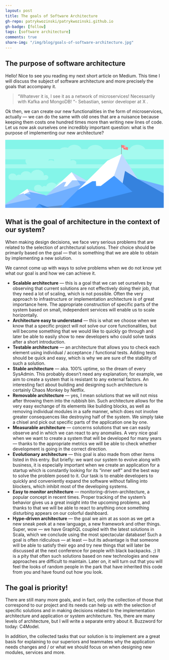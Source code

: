 ```yaml
---
layout: post
title: The goals of Software Architecture
gh-repo: patrykwozinski/patrykwozinski.github.io
gh-badge: [follow]
tags: [software architecture]
comments: true
share-img: "/img/blog/goals-of-software-architecture.jpg"
---
```


## The purpose of software architecture
Hello! Nice to see you reading my next short article on Medium. This time I will discuss the subject of software architecture and more precisely the goals that accompany it.

> “Whatever it is, I see it as a network of microservices! Necessarily with Kafka and MongoDB! “- Sebastian, senior developer at X .

Ok then, we can create our new functionalities in the form of microservices, actually — we can do the same with old ones that are a nuisance because keeping them costs one hundred times more than writing new lines of code. Let us now ask ourselves one incredibly important question: what is the purpose of implementing our new architecture?

<p align="center">
    <img src="/img/blog/goals-of-software-architecture.jpg" alt="Software architecture goals"/>
</p>

## What is the goal of architecture in the context of our system?
When making design decisions, we face very serious problems that are related to the selection of architectural solutions. Their choice should be primarily based on the goal — that is something that we are able to obtain by implementing a new solution.

We cannot come up with ways to solve problems when we do not know yet what our goal is and how we can achieve it.
- **Scalable architecture** — this is a goal that we can set ourselves by observing that current solutions are not effectively doing their job, that they need a lot of scaling, which is not possible. Often the very approach to infrastructure or implementation architecture is of great importance here. The appropriate construction of specific parts of the system based on small, independent services will enable us to scale horizontally.
- **Architecture easy to understand** — this is what we choose when we know that a specific project will not solve our core functionalities, but will become something that we would like to quickly go through and later be able to easily show to new developers who could solve tasks after a short introduction.
- **Testable architecture** — an architecture that allows you to check each element using individual / acceptance / functional tests. Adding tests should be quick and easy, which is why we are sure of the stability of such a solution.
- **Stable architecture** — aka. 100% uptime, so the dream of every SysAdmin. This probably doesn’t need any explanation; for example, we aim to create a system that is resistant to any external factors. An interesting fact about building and designing such architecture is certainly Chaos Monkey by Netflix.
- **Removable architecture** — yes, I mean solutions that we will not miss after throwing them into the rubbish bin. Such architecture allows for the very easy exchange of its elements like building blocks, as well as removing individual modules in a safe manner, which does not involve greater consequences like destroying half of the system. We simply take a chisel and pick out specific parts of the application one by one.
- **Measurable architecture** — concerns solutions that we can easily observe and in which we can react to any anomalies. A very nice goal when we want to create a system that will be developed for many years — thanks to the appropriate metrics we will be able to check whether development is going in the correct direction.
- **Evolutionary architecture** — this goal is also made from other items listed in this entry. But briefly: we want our system to evolve along with business, it is especially important when we create an application for a startup which is constantly looking for its “inner self” and the best way to solve the problem posed to it. Our task is to enable developers to quickly and conveniently expand the software without falling into blockers, which inhibit most of the developing systems.
- **Easy to monitor architecture** — monitoring-driven-architecture, a popular concept in recent times. Proper tracking of the system’s behavior gives us a great insight into the upcoming problems, and thanks to that we will be able to react to anything once something disturbing appears on our colorful dashboard.
- **Hype-driven architecture** — the goal we aim at as soon as we get a new sneak peek at a new language, a new framework and other things. Super, wow — we have GraphQL coupled with the latest solutions in Scala, which we conclude using the most spectacular database! Such a goal is often ridiculous — at least — but its advantage is that someone will be able to satisfy their ego and try new things that will later be discussed at the next conference for people with black backpacks. ;) It is a pity that often such solutions based on new technologies and new approaches are difficult to maintain. Later on, it will turn out that you will feel the looks of random people in the park that have inherited this code from you and have found out how you look.


## The goal is priority!
There are still many more goals, and in fact, only the collection of those that correspond to our project and its needs can help us with the selection of specific solutions and in making decisions related to the implementation architecture and application or system architecture. Yes, there are many levels of architecture, but I will write a separate entry about it. Buzzword for today: C4Model.

In addition, the collected tasks that our solution is to implement are a great basis for explaining to our superiors and teammates why the application needs changes and / or what we should focus on when designing new modules, services and more.
